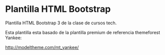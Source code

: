 # Plantilla HTML Bootstrap

Plantilla HTML Bootstrap 3 de la clase de cursos tech.

Esta plantilla esta basado de la plantilla premium de referencia themeforest Yankee:

http://modeltheme.com/mt_yankee/
